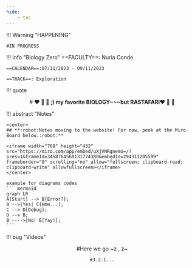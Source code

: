 ```yaml
---
hide:
    - toc
---
```


!!! Warning "HAPPENING"  
    
    #IN PROGRESS
    
!!! info "Biology Zero"
    ==FACULTY==: Nuria Conde

    ==CALENDAR==:07/11/2023 - 09/11/2023

    ==TRACK==: Exploration

!!! quote
    <center>
    # **:heart: :yellow_heart: :green_heart: ;) my favorite BIOLOGY~~~but RASTAFARI:heart: :yellow_heart: :green_heart:**
    </center>

!!! abstract "Notes"

    <center>
    ## **:robot:Notes moving to the website! For now, peek at the Miro Board below.:robot:**

    <iframe width="768" height="432" src="https://miro.com/app/embed/uXjVNRgnemo=/?pres=1&frameId=3458764569131774380&embedId=294311205599" frameborder="0" scrolling="no" allow="fullscreen; clipboard-read; clipboard-write" allowfullscreen></iframe>
    </center>

    example for diagrams codes
    ``` mermaid
    graph LR
    A[Start] --> B{Error?};
    B -->|Yes| C[Hmm...];
    C --> D[Debug];
    D --> B;
    B ---->|No| E[Yay!];
    ```

!!! bug "Videos"
     <center>#Here we go ~z , z~
    
    #3.2.1...

